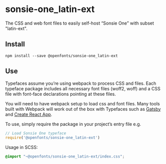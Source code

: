 
# sonsie-one_latin-ext

The CSS and web font files to easily self-host “Sonsie One” with subset "latin-ext".

## Install

`npm install --save @openfonts/sonsie-one_latin-ext`

## Use

Typefaces assume you’re using webpack to process CSS and files. Each typeface
package includes all necessary font files (woff2, woff) and a CSS file with
font-face declarations pointing at these files.

You will need to have webpack setup to load css and font files. Many tools built
with Webpack will work out of the box with Typefaces such as [Gatsby](https://github.com/gatsbyjs/gatsby)
and [Create React App](https://github.com/facebookincubator/create-react-app).

To use, simply require the package in your project’s entry file e.g.

```javascript
// Load Sonsie One typeface
require('@openfonts/sonsie-one_latin-ext')
```

Usage in SCSS:
```scss
@import "~@openfonts/sonsie-one_latin-ext/index.css";
```
